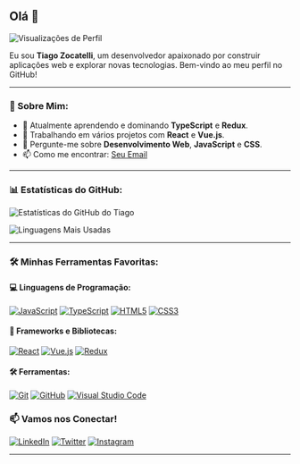 ## Olá 👋

![Visualizações de Perfil](https://komarev.com/ghpvc/?username=TiagoZocatelli&color=blue)

Eu sou **Tiago Zocatelli**, um desenvolvedor apaixonado por construir aplicações web e explorar novas tecnologias. Bem-vindo ao meu perfil no GitHub!

---

### 🚀 Sobre Mim:
- 🌱 Atualmente aprendendo e dominando **TypeScript** e **Redux**.
- 🔭 Trabalhando em vários projetos com **React** e **Vue.js**.
- 💬 Pergunte-me sobre **Desenvolvimento Web**, **JavaScript** e **CSS**.
- 📫 Como me encontrar: [Seu Email](mailto:your.email@example.com)

---

### 📊 Estatísticas do GitHub:

![Estatísticas do GitHub do Tiago](https://github-readme-stats.vercel.app/api?username=TiagoZocatelli&show_icons=true&theme=radical)

![Linguagens Mais Usadas](https://github-readme-stats.vercel.app/api/top-langs/?username=TiagoZocatelli&layout=compact&theme=radical)

---

### 🛠️ Minhas Ferramentas Favoritas:

#### 💻 Linguagens de Programação:
[![JavaScript](https://img.shields.io/badge/JavaScript-F7DF1E?style=for-the-badge&logo=javascript&logoColor=black)](https://www.javascript.com/)
[![TypeScript](https://img.shields.io/badge/TypeScript-007ACC?style=for-the-badge&logo=typescript&logoColor=white)](https://www.typescriptlang.org/)
[![HTML5](https://img.shields.io/badge/HTML5-E34F26?style=for-the-badge&logo=html5&logoColor=white)](https://developer.mozilla.org/en-US/docs/Web/HTML)
[![CSS3](https://img.shields.io/badge/CSS3-1572B6?style=for-the-badge&logo=css3&logoColor=white)](https://developer.mozilla.org/en-US/docs/Web/CSS)

#### 🧰 Frameworks e Bibliotecas:
[![React](https://img.shields.io/badge/React-20232A?style=for-the-badge&logo=react&logoColor=61DAFB)](https://react.dev//)
[![Vue.js](https://img.shields.io/badge/Vue.js-35495E?style=for-the-badge&logo=vue.js&logoColor=4FC08D)](https://vuejs.org/)
[![Redux](https://img.shields.io/badge/Redux-593D88?style=for-the-badge&logo=redux&logoColor=white)](https://redux.js.org/)

#### 🛠️ Ferramentas:
[![Git](https://img.shields.io/badge/Git-F05032?style=for-the-badge&logo=git&logoColor=white)](https://git-scm.com/)
[![GitHub](https://img.shields.io/badge/GitHub-181717?style=for-the-badge&logo=github&logoColor=white)](https://github.com/)
[![Visual Studio Code](https://img.shields.io/badge/Visual_Studio_Code-0078D4?style=for-the-badge&logo=visual%20studio%20code&logoColor=white)](https://code.visualstudio.com/)


### 📫 Vamos nos Conectar!

[![LinkedIn](https://img.shields.io/badge/LinkedIn-blue?style=for-the-badge&logo=linkedin)](https://www.linkedin.com/in/tiago-zocatelli-a237a62a0/)
[![Twitter](https://img.shields.io/badge/Twitter-1DA1F2?style=for-the-badge&logo=twitter&logoColor=white)](https://twitter.com/yourusername)
[![Instagram](https://img.shields.io/badge/Instagram-E4405F?style=for-the-badge&logo=instagram&logoColor=white)](https://instagram.com/yourusername)

---
